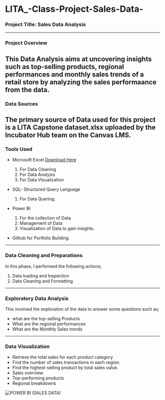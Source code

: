 # LITA_-Class-Project-Sales-Data-

### Project Title: Sales Data Analysis
---
### Project Overview
This Data Analysis aims at uncovering insights such as top-selling products, regional performances and monthly sales trends of a retail store
by analyzing the sales performaance from the data.
---
### Data Sources
The primary source of Data used for this project is a LITA Capstone dataset.xlsx uploaded by the Incubator Hub team on the Canvas LMS.
---
### Tools Used
- Microsoft Excel [Download Here](https://www.microsoft.com)
  1. For Data Cleaning
  2. For Data Analysis 
  3. For Data Visualization
     
- SQL- Structured Query Language
  1. For Data Quering.
     
- Power BI
  1. For the collection of Data
  2. Management of Data
  3. Visualization of Data to gain insights.
     
- Github for Portfolio Building.
---
### Data Cleaning and Preparations
In this phase, I performed the following actions;
1. Data loading and Inspection
2. Data Cleaning and Formatting
---
### Exploratory Data Analysis
This involved the exploration of the data to answer some questions such as;

- what are the top-selling Products
- What are the regional performances
- What are the Monthly Sales trends
---
### Data Visualization
- Retrieve the total sales for each product category.
- Find the number of sales transactions in each region.
- Find the highest-selling product by total sales value.
- Sales overview
- Top-performing products
- Regional breakdowns

![POWER BI (SALES DATA)](https://github.com/user-attachments/assets/8686f9dc-7942-4d8b-b4da-0cb7b2d36866)


